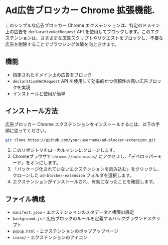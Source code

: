 # Ad広告ブロッカー Chrome 拡張機能.


このシンプルな広告ブロッカー Chrome エクステンションは、特定のドメイン上の広告を `declarativeNetRequest` API を使用してブロックします。このエクステンションは、さまざまな広告スクリプトやリクエストをブロックし、不要な広告を削除することでブラウジング体験を向上させます。

## 機能

- 指定されたドメイン上の広告をブロック
- `declarativeNetRequest` API を使用して効率的かつ信頼性の高い広告ブロックを実現
- インストールと使用が簡単

## インストール方法

広告ブロッカー Chrome エクステンションをインストールするには、以下の手順に従ってください。

   ```sh
   git clone https://github.com/your-username/ad-blocker-extension.git
   ```

1. このリポジトリをローカルマシンにクローンします。
2. Chromeブラウザで `chrome://extensions/` にアクセスし、「デベロッパーモード」をオンにします。
3. 「パッケージ化されていないエクステンションを読み込む」をクリックし、クローンした `ad-blocker-extension` フォルダを選択します。
4. エクステンションがインストールされ、有効になったことを確認します。

## ファイル構成

- `manifest.json` - エクステンションのメタデータと権限の設定
- `background.js` - 広告ブロックのルールを定義するバックグラウンドスクリプト
- `popup.html` - エクステンションのポップアップページ
- `icons/` - エクステンションのアイコン
